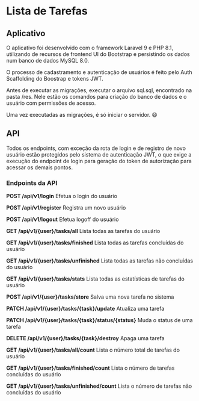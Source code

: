 # Lista de Tarefas

## Aplicativo

O aplicativo foi desenvolvido com o framework Laravel 9 e PHP 8.1, utilizando de recursos de frontend UI do Bootstrap e persistindo os dados num banco de dados MySQL 8.0.

O processo de cadastramento e autenticação de usuários é feito pelo Auth Scaffolding do Boostrap e tokens JWT.

Antes de executar as migrações, executar o arquivo sql.sql, encontrado na pasta /res. Nele estão os comandos para criação do banco de dados e o usuário com permissões de acesso.

Uma vez executadas as migrações, é só iniciar o servidor. :smile:

## API

Todos os endpoints, com exceção da rota de login e de registro de novo usuário estão protegidos pelo sistema de autenticação JWT, o que exige a execução do endpoint de login para geração do token de autorização para acessar os demais pontos.

### Endpoints da API

**POST /api/v1/login** Efetua o login do usuário

**POST /api/v1/register** Registra um novo usuário

**POST /api/v1/logout** Efetua logoff do usuário

**GET /api/v1/{user}/tasks/all** Lista todas as tarefas do usuário

**GET /api/v1/{user}/tasks/finished** Lista todas as tarefas concluídas do usuário

**GET /api/v1/{user}/tasks/unfinished** Lista todas as tarefas não concluídas do usuário

**GET /api/v1/{user}/tasks/stats** Lista todas as estatísticas de tarefas do usuário

**POST /api/v1/{user}/tasks/store** Salva uma nova tarefa no sistema

**PATCH /api/v1/{user}/tasks/{task}/update** Atualiza uma tarefa

**PATCH /api/v1/{user}/tasks/{task}/status/{status}** Muda o status de uma tarefa

**DELETE /api/v1/{user}/tasks/{task}/destroy** Apaga uma tarefa

**GET /api/v1/{user}/tasks/all/count** Lista o número total de tarefas do usuário

**GET /api/v1/{user}/tasks/finished/count** Lista o número de tarefas concluídas do usuário

**GET /api/v1/{user}/tasks/unfinished/count** Lista o número de tarefas não concluídas do usuário
